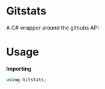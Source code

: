 # Gitstats
A C# wrapper around the githubs API

# Usage
**Importing**
```csharp
using Gitstats;
```

